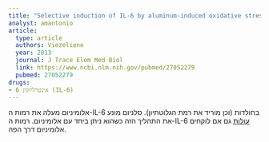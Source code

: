 ```yaml
---
title: "Selective induction of IL-6 by aluminum-induced oxidative stress can be prevented by selenium"
analyst: amantonio
article:
  type: article
  authors: Viezeliene
  year: 2013
  journal: J Trace Elem Med Biol
  link: https://www.ncbi.nlm.nih.gov/pubmed/27052279
  pubmed: 27052279
drugs:
- אינטרליוקין 6 (IL-6)
---
```


אלומיניום מעלה את רמות ה-IL-6 בחולדות (וכן מוריד את רמת הגלוטתיון). סלניום מונע את התהליך הזה כשהוא ניתן ביחד עם אלומיניום. רמות ה-IL-6 [עולות](https://www.ncbi.nlm.nih.gov/pubmed/28715867) גם אם לוקחים אלומיניום דרך הפה.
